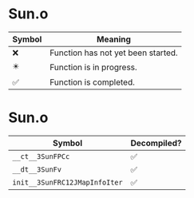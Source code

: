 # Sun.o
| Symbol | Meaning 
| ------------- | ------------- 
| :x: | Function has not yet been started. 
| :eight_pointed_black_star: | Function is in progress. 
| :white_check_mark: | Function is completed. 


# Sun.o
| Symbol | Decompiled? |
| ------------- | ------------- |
| `__ct__3SunFPCc` | :white_check_mark: |
| `__dt__3SunFv` | :white_check_mark: |
| `init__3SunFRC12JMapInfoIter` | :white_check_mark: |
